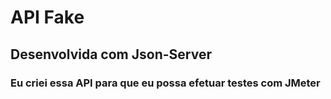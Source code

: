 # API Fake 
## Desenvolvida com Json-Server
### Eu criei essa API para que eu possa efetuar testes com JMeter



